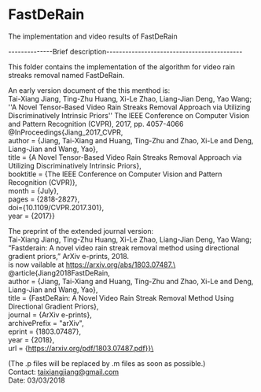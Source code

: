 # FastDeRain
The implementation and video results of FastDeRain

--------------Brief description-------------------------------------------

This folder contains the implementation of the algorithm for video rain streaks removal named FastDeRain.

An early version document of the this menthod is:\
Tai-Xiang Jiang, Ting-Zhu Huang, Xi-Le Zhao, Liang-Jian Deng, Yao Wang; ''A Novel Tensor-Based Video Rain Streaks Removal Approach via Utilizing Discriminatively Intrinsic Priors'' The IEEE Conference on Computer Vision and Pattern Recognition (CVPR), 2017, pp. 4057-4066\
@InProceedings{Jiang_2017_CVPR,\
author = {Jiang, Tai-Xiang and Huang, Ting-Zhu and Zhao, Xi-Le and Deng, Liang-Jian and Wang, Yao},\
title = {A Novel Tensor-Based Video Rain Streaks Removal Approach via Utilizing Discriminatively Intrinsic Priors},\
booktitle = {The IEEE Conference on Computer Vision and Pattern Recognition (CVPR)},\
month = {July},\
pages = {2818-2827},\
doi={10.1109/CVPR.2017.301},\
year = {2017}}

The preprint of the extended journal version:\
Tai-Xiang Jiang, Ting-Zhu Huang, Xi-Le Zhao, Liang-Jian Deng, Yao Wang; “Fastderain: A novel video rain streak removal method using
directional gradient priors,” ArXiv e-prints, 2018.\
is now vailable at https://arxiv.org/abs/1803.07487.\
@article{Jiang2018FastDeRain,\
   author = {Jiang, Tai-Xiang and Huang, Ting-Zhu and Zhao, Xi-Le and Deng, Liang-Jian and Wang, Yao},\
    title = {FastDeRain: A Novel Video Rain Streak Removal Method Using Directional Gradient Priors},\
  journal = {ArXiv e-prints},\
archivePrefix = "arXiv",\
   eprint = {1803.07487},\
     year = {2018},\
     url  = {https://arxiv.org/pdf/1803.07487.pdf}}\

(The .p files will be replaced by .m files as soon as possible.)\
Contact: taixiangjiang@gmail.com\
Date: 03/03/2018
